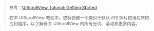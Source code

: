 > 参考：[UIScrollView Tutorial: Getting Started](https://www.raywenderlich.com/5758454-uiscrollview-tutorial-getting-started)
>
> 在本 UIScrollView 教程中，您将创建一个类似于默认 iOS 照片应用程序的应用程序，以了解有关 UIScrollView 的所有分页、滚动和更多内容。